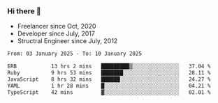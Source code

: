 ### Hi there 👋

- Freelancer since Oct, 2020
- Developer since July, 2017
- Structral Engineer since July, 2012

<!--START_SECTION:waka-->

```txt
From: 03 January 2025 - To: 10 January 2025

ERB           13 hrs 2 mins   █████████▒░░░░░░░░░░░░░░░   37.04 %
Ruby          9 hrs 53 mins   ███████░░░░░░░░░░░░░░░░░░   28.11 %
JavaScript    8 hrs 32 mins   ██████░░░░░░░░░░░░░░░░░░░   24.27 %
YAML          1 hr 28 mins    █░░░░░░░░░░░░░░░░░░░░░░░░   04.21 %
TypeScript    42 mins         ▓░░░░░░░░░░░░░░░░░░░░░░░░   02.01 %
```

<!--END_SECTION:waka-->
